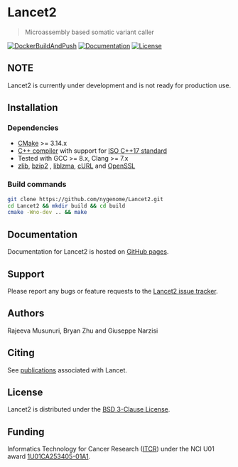 # Lancet2

> Microassembly based somatic variant caller

[![DockerBuildAndPush](https://github.com/nygenome/Lancet2/actions/workflows/main.yml/badge.svg)](https://github.com/nygenome/Lancet2/pkgs/container/lancet2)
[![Documentation](https://img.shields.io/badge/Documentation-latest-blue.svg?label=Documentation&style=flat)](https://nygenome.github.io/Lancet2)
[![License](https://img.shields.io/badge/License-BSD%203--Clause-blue.svg)](https://opensource.org/licenses/BSD-3-Clause)

## **NOTE**

Lancet2 is currently under development and is not ready for production use.

## Installation

### Dependencies

* [CMake](https://cmake.org/download/) >= 3.14.x
* [C++ compiler](https://en.cppreference.com/w/cpp/compiler_support#C.2B.2B17_features) with support
  for [ISO C++17 standard](https://en.cppreference.com/w/cpp/17)
* Tested with GCC >= 8.x, Clang >= 7.x
* [zlib](https://github.com/madler/zlib), [bzip2](https://github.com/enthought/bzip2-1.0.6)
  , [liblzma](https://tukaani.org/xz/), [cURL](https://curl.haxx.se) and [OpenSSL](https://www.openssl.org)

### Build commands

```bash
git clone https://github.com/nygenome/Lancet2.git
cd Lancet2 && mkdir build && cd build
cmake -Wno-dev .. && make
```

## Documentation

Documentation for Lancet2 is hosted on [GitHub pages](https://nygenome.github.io/Lancet2/).

## Support

Please report any bugs or feature requests to the [Lancet2 issue tracker](https://github.com/nygenome/Lancet2/issues).

## Authors

Rajeeva Musunuri, Bryan Zhu and Giuseppe Narzisi

## Citing

See [publications](https://nygenome.github.io/Lancet2/docs/publications) associated with Lancet.

## License

Lancet2 is distributed under the [BSD 3-Clause License](LICENSE).

## Funding

Informatics Technology for Cancer Research ([ITCR](https://itcr.cancer.gov)) under the NCI U01 award [1U01CA253405-01A1](https://reporter.nih.gov/project-details/10304730).
